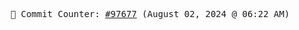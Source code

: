 <p align="center">
    <samp>
        📮 Commit Counter: <a href="https://github.com/Javascript-void0/Javascript-void0/commits/main">#97677</a> (August 02, 2024 @ 06:22 AM)
    </samp>
</p>